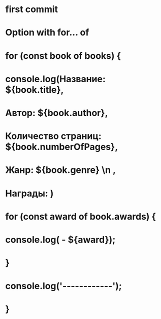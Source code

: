 # first commit

# Option with for... of

# for (const book of books) {
#    console.log(Название: ${book.title},
#                Автор: ${book.author}, 
#    Количество страниц: ${book.numberOfPages},
#                Жанр: ${book.genre} \n ,
#                Награды: )

#                for (const award of book.awards) {
#                console.log( - ${award});
#  }
#                console.log('------------');
#    }	
